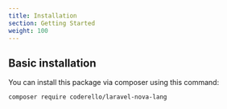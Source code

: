 ```yaml
---
title: Installation
section: Getting Started
weight: 100
---
```


## Basic installation

You can install this package via composer using this command:

```bash
composer require coderello/laravel-nova-lang 
```

